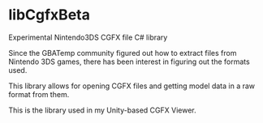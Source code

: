# libCgfxBeta
Experimental Nintendo3DS CGFX file C# library

Since the GBATemp community figured out how to extract files
from Nintendo 3DS games, there has been interest in
figuring out the formats used.

This library allows for opening CGFX files and
getting model data in a raw format from them.

This is the library used in my Unity-based CGFX Viewer.
